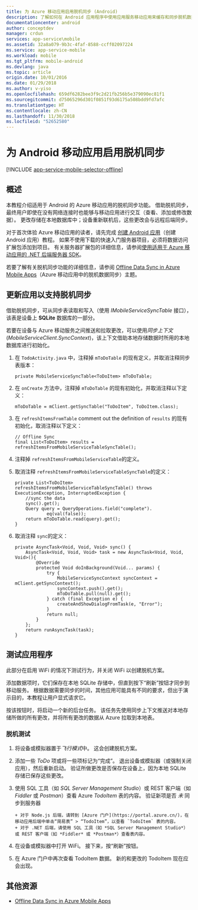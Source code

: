 ```yaml
---
title: 为 Azure 移动应用启用脱机同步 (Android)
description: 了解如何在 Android 应用程序中使用应用服务移动应用来缓存和同步脱机数据
documentationcenter: android
author: conceptdev
manager: crdun
services: app-service\mobile
ms.assetid: 32a8a079-9b3c-4faf-8588-ccff02097224
ms.service: app-service-mobile
ms.workload: mobile
ms.tgt_pltfrm: mobile-android
ms.devlang: java
ms.topic: article
origin.date: 10/01/2016
ms.date: 01/29/2018
ms.author: v-yiso
ms.openlocfilehash: 659df6282bee3f9c2d21fb256b5e379090ec81f1
ms.sourcegitcommit: d75065296d301f0851f93d6175a508bdd9fd7afc
ms.translationtype: HT
ms.contentlocale: zh-CN
ms.lasthandoff: 11/30/2018
ms.locfileid: "52652580"
---
```

# <a name="enable-offline-sync-for-your-android-mobile-app"></a>为 Android 移动应用启用脱机同步

[!INCLUDE [app-service-mobile-selector-offline](../../includes/app-service-mobile-selector-offline.md)]

## <a name="overview"></a>概述

本教程介绍适用于 Android 的 Azure 移动应用的脱机同步功能。 借助脱机同步，最终用户即使在没有网络连接时也能够与移动应用进行交互（查看、添加或修改数据）。 更改存储在本地数据库中；设备重新联机后，这些更改会与远程后端同步。

对于首次体验 Azure 移动应用的读者，请先完成 [创建 Android 应用]（创建 Android 应用）教程。 如果不使用下载的快速入门服务器项目，必须将数据访问扩展包添加到项目。 有关服务器扩展包的详细信息，请参阅[使用适用于 Azure 移动应用的 .NET 后端服务器 SDK](./app-service-mobile-dotnet-backend-how-to-use-server-sdk.md)。

若要了解有关脱机同步功能的详细信息，请参阅 [Offline Data Sync in Azure Mobile Apps]（Azure 移动应用中的脱机数据同步）主题。

## <a name="update-the-app-to-support-offline-sync"></a>更新应用以支持脱机同步

借助脱机同步，可从同步表读取和写入（使用 *IMobileServiceSyncTable* 接口），该表是设备上 **SQLite** 数据库的一部分。

若要在设备与 Azure 移动服务之间推送和拉取更改，可以使用*同步上下文* (*MobileServiceClient.SyncContext*)，该上下文借助本地存储数据时所用的本地数据库进行初始化。

1. 在 `TodoActivity.java` 中，注释掉 `mToDoTable` 的现有定义，并取消注释同步表版本：

    ```
    private MobileServiceSyncTable<ToDoItem> mToDoTable;
    ```

2. 在 `onCreate` 方法中，注释掉 `mToDoTable` 的现有初始化，并取消注释以下定义：

    ```
    mToDoTable = mClient.getSyncTable("ToDoItem", ToDoItem.class);
    ```

3. 在 `refreshItemsFromTable` comment out the definition of `results` 的现有初始化，取消注释以下定义：

    ```
    // Offline Sync
    final List<ToDoItem> results = refreshItemsFromMobileServiceTableSyncTable();
    ```

4. 注释掉 `refreshItemsFromMobileServiceTable`的定义。

5. 取消注释 `refreshItemsFromMobileServiceTableSyncTable`的定义：

    ```
    private List<ToDoItem> refreshItemsFromMobileServiceTableSyncTable() throws ExecutionException, InterruptedException {
        //sync the data
        sync().get();
        Query query = QueryOperations.field("complete").
                eq(val(false));
        return mToDoTable.read(query).get();
    }
    ```

6. 取消注释 `sync`的定义：

    ```
    private AsyncTask<Void, Void, Void> sync() {
        AsyncTask<Void, Void, Void> task = new AsyncTask<Void, Void, Void>(){
            @Override
            protected Void doInBackground(Void... params) {
                try {
                    MobileServiceSyncContext syncContext = mClient.getSyncContext();
                    syncContext.push().get();
                    mToDoTable.pull(null).get();
                } catch (final Exception e) {
                    createAndShowDialogFromTask(e, "Error");
                }
                return null;
            }
        };
        return runAsyncTask(task);
    }
    ```

## <a name="test-the-app"></a>测试应用程序
此部分在启用 WiFi 的情况下测试行为，并关闭 WiFi 以创建脱机方案。

添加数据项时，它们保存在本地 SQLite 存储中，但直到按下“刷新”按钮才同步到移动服务。 根据数据需要同步的时间，其他应用可能具有不同的要求，但出于演示目的，本教程让用户显式请求它。

按该按钮时，将启动一个新的后台任务。 该任务先使用同步上下文推送对本地存储所做的所有更改，并将所有更改的数据从 Azure 拉取到本地表。

### <a name="offline-testing"></a>脱机测试

1. 将设备或模拟器置于*飞行模式*中。 这会创建脱机方案。

2. 添加一些 *ToDo* 项或将一些项标记为“完成”。 退出设备或模拟器（或强制关闭应用），然后重新启动。 验证所做更改是否保存在设备上，因为本地 SQLite 存储已保存这些更改。

3. 使用 SQL 工具（如 *SQL Server Management Studio*）或 REST 客户端（如 *Fiddler* 或 *Postman*）查看 Azure *TodoItem* 表的内容。 验证新项是否 *未* 同步到服务器

       + 对于 Node.js 后端，请转到 [Azure 门户](https://portal.azure.cn/)，在移动应用后端中单击“简易表” > “TodoItem”，以查看 `TodoItem` 表的内容。
       + 对于 .NET 后端，请使用 SQL 工具（如 *SQL Server Management Studio*）或 REST 客户端（如 *Fiddler* 或 *Postman*）查看表内容。

4. 在设备或模拟器中打开 WiFi。 接下来，按“刷新”按钮。

5. 在 Azure 门户中再次查看 TodoItem 数据。 新的和更改的 TodoItem 现在应会出现。

## <a name="additional-resources"></a>其他资源

* [Offline Data Sync in Azure Mobile Apps]

<!-- URLs. -->

[Offline Data Sync in Azure Mobile Apps]: ./app-service-mobile-offline-data-sync.md

[创建 Android 应用]: ./app-service-mobile-android-get-started.md